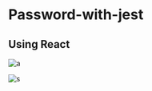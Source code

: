 # Password-with-jest
## Using React


![a](https://cloud.githubusercontent.com/assets/15172015/23340334/47678338-fc56-11e6-9e98-eb43e019f784.PNG)

![s](https://cloud.githubusercontent.com/assets/15172015/23340335/476c1ef2-fc56-11e6-9c9f-035d30095ccd.PNG)

